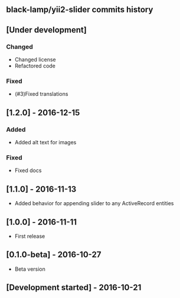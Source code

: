 black-lamp/yii2-slider commits history
------------------------------------------

## [Under development]

### Changed
- Changed license
- Refactored code

### Fixed
- (#3)Fixed translations

## [1.2.0] - 2016-12-15

### Added
- Added alt text for images

### Fixed
- Fixed docs

## [1.1.0] - 2016-11-13

- Added behavior for appending slider to any ActiveRecord entities

## [1.0.0] - 2016-11-11

- First release

## [0.1.0-beta] - 2016-10-27

- Beta version

## [Development started] - 2016-10-21
